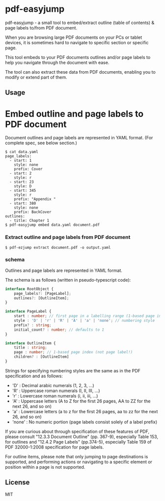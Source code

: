 # pdf-easyjump

pdf-easyjump - a small tool to embed/extract outline (table of contents) & page labels to/from PDF document.

When you are browsing large PDF documents on your PCs or tablet devices,
it is sometimes hard to navigate to specific section or specific page.

This tool embeds to your PDF documents outlines and/or page labels
to help you navigate through the document with ease.

The tool can also extract these data from PDF documents, enabling you
to modify or extend part of them.

## Usage

# Embed outline and page labels to PDF document

Document outlines and page labels are represented in YAML format. (For complete spec, see below section.)

```
$ cat data.yaml
page_labels:
  - start: 1
    style: none
    prefix: Cover
  - start: 2
    style: r
  - start: 23
    style: D
  - start: 345
    style: r
    prefix: "Appendix "
  - start: 380
    style: none
    prefix: BackCover
outlines:
  - title: Chapter 1
$ pdf-easyjump embed data.yaml document.pdf
```

### Extract outline and page labels from PDF document

```
$ pdf-ezjump extract document.pdf -o output.yaml
```

### schema

Outlines and page labels are represented in YAML format.

The schema is as follows (written in pseudo-typescript code):

```typescript
interface RootObject {
    page_labels?: [PageLabel];
    outlines?: [OutlineItem];
}

interface PageLabel {
    start : number; // first page in a labelling range (1-based page index; different from PDF spec, which is 0-based)
    style : 'D' | 'r' | 'R' | 'A' | 'a' | 'none'; // numbering style
    prefix? : string;
    initial_count? : number; // defaults to 1
}

interface OutlineItem {
    title : string;
    page : number; // 1-based page index (not page label!)
    children? : [OutlineItem]
}
```

Strings for specifying numbering styles are the same as in the PDF specification and as follows:

- 'D' : Decimal arabic numerals (1, 2, 3, ...)
- 'R' : Uppercase roman numerals (I, II, III, ...)
- 'r' : Lowercase roman numerals (i, ii, iii, ...)
- 'A' : Uppercase letters (A to Z for the first 26 pages, AA to ZZ for the next 26, and so on)
- 'a' : Lowercase letters (a to z for the first 26 pages, aa to zz for the next 26, and so on)
- 'none' : No numeric portion (page labels consist solely of a label prefix)

If you are curious about through specification of these features of PDF,
please consult "12.3.3 Document Outline" (pp. 367-9), especially Table 153, for outlines
and "12.4.2 Page Labels" (pp.374-5), especially Table 159 of PDF 32000-1:2008 specification for page labels.

For outline items, please note that only jumping to page destinations is supported,
and performing actions or navigating to a specific element or position within a page is not supported.

## License

MIT
